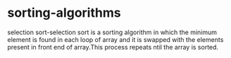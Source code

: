 # sorting-algorithms

selection sort-selection sort is a sorting algorithm in which the minimum element is found in each loop of array and it is swapped with the elements present in front end of array.This process repeats ntil the array is sorted.
